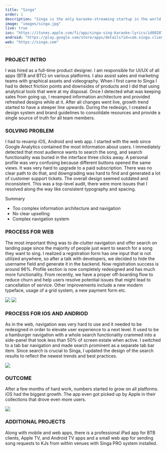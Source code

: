 ```yaml
---
title: "Singa"
order: 1
description: "Singa is the only karaoke-streaming startup in the world offering a fresh and new singing experience."
image: "images/singa.jpg"
live: true
ios: "https://itunes.apple.com/fi/app/singa-sing-karaoke-lyrics/id802874608?mt=8" 
android: "https://play.google.com/store/apps/details?id=com.singa.client&hl=en"
web: "https://singa.com"
---
```

### PROJECT INTRO
I was hired as a full-time product designer. I am responsible for UI/UX of all apps (BTB and BTC) on various platforms. I also assist sales and marketing teams with graphical assets and videography.
When I first came to Singa I had to detect friction points and downsides of products and I did that using analytical tools that were at my disposal. Once I detected what was keeping sales from going up, I revamped information architecture and provided refreshed designs while at it. After all changes went live, growth trend started to have a steeper line upwards. During the redesign, I created a design system and brand guidelines to consolidate resources and provide a single source of truth for all team members.

### SOLVING PROBLEM
I had to revamp iOS, Android and web app. I started with the web since Google Analytics contained the most information about users. I immediately detected that most audience wants to search the song, and search functionality was buried in the interface three clicks away. A personal profile was very confusing because different buttons opened the same views. It was very hard to upgrade to a paid subscription. There was no clear path to do that, and downgrading was hard to find and generated a lot of customer support tickets. The overall design seemed outdated and inconsistent. This was a top-level audit, there were more issues that I resolved along the way like consistent typography and spacing.

Summary

- Too complex information architecture and navigation
- No clear upselling
- Complex navigation system

### PROCESS FOR WEB
The most important thing was to de-clutter navigation and offer search on landing page since the majority of people just want to search for a song they want to sing.
I realized a registration form has one input that is not utilized anywhere, so after a talk with developers, we decided to hide the username field and generate it in the backend. Now registration success is around 96%.
Profile section is now completely redesigned and has much more functionality. From recently, we have a proper off-boarding flow to reduce churn and help users resolve potential issues that might lead to cancellation of service.
Other improvements include a new modern typeface, usage of a grid system, a new payment form etc.

<img class="image-spacer" src="/images/singa_web_mockups.jpg">
<img src="/images/singa_web.jpg">

### PROCESS FOR IOS AND ANDRIOD
As in the web, navigation was very hard to use and it needed to be redesigned in order to elevate user experience to a next level. It used to be a hamburger navigation with a whole search functionality crammed into a side-panel that took less than 50% of screen estate when active. I switched to a tab bar navigation and made search prominent as a separate tab bar item. Since search is crucial to Singa, I updated the design of the search results to reflect the newest trends and best practices.

<img class="image-spacer" src="/images/singa_mobile.jpg">

### OUTCOME
After a few months of hard work, numbers started to grow on all platforms. iOS had the biggest growth. The app even got picked up by Apple in their collections that drove even more users.

<img class="image-spacer" src="/images/singa_promo.jpg">

### ADDITIONAL PROJECTS
Along with mobile and web apps, there is a professional iPad app for BTB clients, Apple TV, and Android TV apps and a small web app for sending song requests to KJs from within venues with Singa PRO system installed.